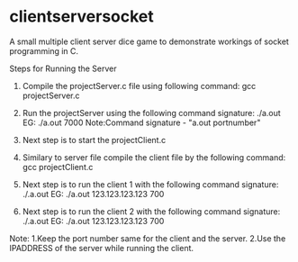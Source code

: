 # clientserversocket
A small multiple client server dice game to demonstrate workings of socket programming in C.

Steps for Running the Server
1. Compile the projectServer.c file using following command:
gcc projectServer.c

2. Run the projectServer using the following command signature:
./a.out <PORTNO>
EG: ./a.out 7000
Note:Command signature - "a.out portnumber"

3. Next step is to start the projectClient.c

4. Similary to server file compile the client file by the following command:
gcc projectClient.c

5. Next step is to run the client 1 with the following command signature:
./.a.out <IPADDRESS> <PORTNO>
EG: ./a.out 123.123.123.123 700

6. Next step is to run the client 2 with the following command signature:
./.a.out <IPADDRESS> <PORTNO>
EG: ./a.out 123.123.123.123 700

Note:
1.Keep the port number same for the client and the server.
2.Use the IPADDRESS of the server while running the client.
